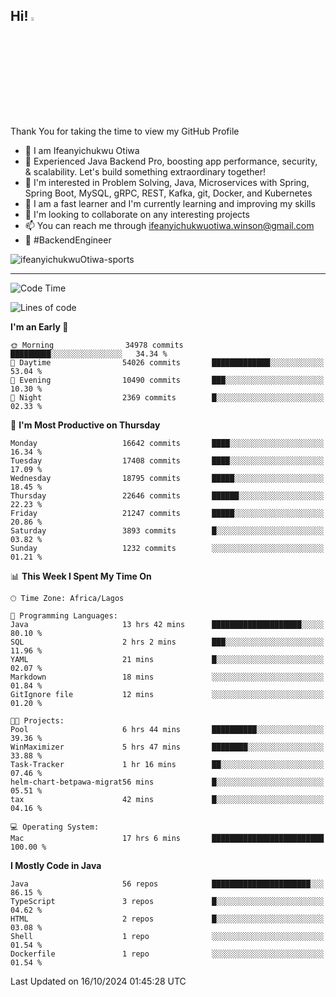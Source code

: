 <!-- BLOG-POST-LIST:START --><!-- BLOG-POST-LIST:END -->

## Hi! <img src="https://media.giphy.com/media/hvRJCLFzcasrR4ia7z/giphy.gif" width="4%"> 

Thank You for taking the time to view my GitHub Profile

- 👋 I am Ifeanyichukwu Otiwa
- 🚀 Experienced Java Backend Pro, boosting app performance, security, & scalability. Let's build something extraordinary together!
- 👀 I'm interested in Problem Solving, Java, Microservices with Spring, Spring Boot, MySQL, gRPC, REST, Kafka, git, Docker, and Kubernetes
- 🌱 I am a fast learner and I'm currently learning and improving my skills
- 💞️ I'm looking to collaborate on any interesting projects
- 📫 You can reach me through ifeanyichukwuotiwa.winson@gmail.com
- 🚀 #BackendEngineer

<p align="left" marginTop="10px"> <img src="https://komarev.com/ghpvc/?username=ifeanyichukwuOtiwa-sports&label=Profile%20views&color=0e75b6&style=for-the-badge" alt="ifeanyichukwuOtiwa-sports" /> </p>

***

<!--START_SECTION:waka-->
![Code Time](http://img.shields.io/badge/Code%20Time-2%2C981%20hrs%2041%20mins-blue)

![Lines of code](https://img.shields.io/badge/From%20Hello%20World%20I%27ve%20Written-24.6%20million%20lines%20of%20code-blue)

**I'm an Early 🐤** 

```text
🌞 Morning                34978 commits       █████████░░░░░░░░░░░░░░░░   34.34 % 
🌆 Daytime                54026 commits       █████████████░░░░░░░░░░░░   53.04 % 
🌃 Evening                10490 commits       ███░░░░░░░░░░░░░░░░░░░░░░   10.30 % 
🌙 Night                  2369 commits        █░░░░░░░░░░░░░░░░░░░░░░░░   02.33 % 
```
📅 **I'm Most Productive on Thursday** 

```text
Monday                   16642 commits       ████░░░░░░░░░░░░░░░░░░░░░   16.34 % 
Tuesday                  17408 commits       ████░░░░░░░░░░░░░░░░░░░░░   17.09 % 
Wednesday                18795 commits       █████░░░░░░░░░░░░░░░░░░░░   18.45 % 
Thursday                 22646 commits       ██████░░░░░░░░░░░░░░░░░░░   22.23 % 
Friday                   21247 commits       █████░░░░░░░░░░░░░░░░░░░░   20.86 % 
Saturday                 3893 commits        █░░░░░░░░░░░░░░░░░░░░░░░░   03.82 % 
Sunday                   1232 commits        ░░░░░░░░░░░░░░░░░░░░░░░░░   01.21 % 
```


📊 **This Week I Spent My Time On** 

```text
🕑︎ Time Zone: Africa/Lagos

💬 Programming Languages: 
Java                     13 hrs 42 mins      ████████████████████░░░░░   80.10 % 
SQL                      2 hrs 2 mins        ███░░░░░░░░░░░░░░░░░░░░░░   11.96 % 
YAML                     21 mins             █░░░░░░░░░░░░░░░░░░░░░░░░   02.07 % 
Markdown                 18 mins             ░░░░░░░░░░░░░░░░░░░░░░░░░   01.84 % 
GitIgnore file           12 mins             ░░░░░░░░░░░░░░░░░░░░░░░░░   01.20 % 

🐱‍💻 Projects: 
Pool                     6 hrs 44 mins       ██████████░░░░░░░░░░░░░░░   39.36 % 
WinMaximizer             5 hrs 47 mins       ████████░░░░░░░░░░░░░░░░░   33.88 % 
Task-Tracker             1 hr 16 mins        ██░░░░░░░░░░░░░░░░░░░░░░░   07.46 % 
helm-chart-betpawa-migrat56 mins             █░░░░░░░░░░░░░░░░░░░░░░░░   05.51 % 
tax                      42 mins             █░░░░░░░░░░░░░░░░░░░░░░░░   04.16 % 

💻 Operating System: 
Mac                      17 hrs 6 mins       █████████████████████████   100.00 % 
```

**I Mostly Code in Java** 

```text
Java                     56 repos            ██████████████████████░░░   86.15 % 
TypeScript               3 repos             █░░░░░░░░░░░░░░░░░░░░░░░░   04.62 % 
HTML                     2 repos             █░░░░░░░░░░░░░░░░░░░░░░░░   03.08 % 
Shell                    1 repo              ░░░░░░░░░░░░░░░░░░░░░░░░░   01.54 % 
Dockerfile               1 repo              ░░░░░░░░░░░░░░░░░░░░░░░░░   01.54 % 
```




 Last Updated on 16/10/2024 01:45:28 UTC
<!--END_SECTION:waka-->

<!--
<p align="center">
![trophy](https://github-profile-trophy.vercel.app/?username=ifeanyichukwuOtiwa-sports&theme=onedark) (https://github.com/ryo-ma/github-profile-trophy)
</p>
-->

<!---
ifeanyi-otiwa/ifeanyi-otiwa is a ✨ special ✨ repository because its `README.md` (this file) appears on your GitHub profile.
You can click the Preview link to take a look at your changes.
--->
